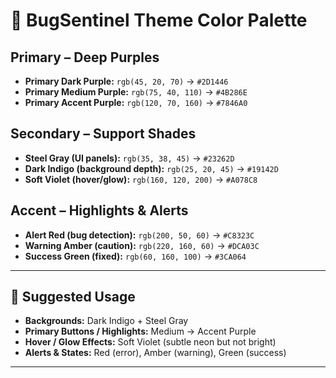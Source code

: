 # 🎨 BugSentinel Theme Color Palette

## Primary – Deep Purples
- **Primary Dark Purple:** `rgb(45, 20, 70)` → `#2D1446`
- **Primary Medium Purple:** `rgb(75, 40, 110)` → `#4B286E`
- **Primary Accent Purple:** `rgb(120, 70, 160)` → `#7846A0`

## Secondary – Support Shades
- **Steel Gray (UI panels):** `rgb(35, 38, 45)` → `#23262D`
- **Dark Indigo (background depth):** `rgb(25, 20, 45)` → `#19142D`
- **Soft Violet (hover/glow):** `rgb(160, 120, 200)` → `#A078C8`

## Accent – Highlights & Alerts
- **Alert Red (bug detection):** `rgb(200, 50, 60)` → `#C8323C`
- **Warning Amber (caution):** `rgb(220, 160, 60)` → `#DCA03C`
- **Success Green (fixed):** `rgb(60, 160, 100)` → `#3CA064`

---

## 🌌 Suggested Usage
- **Backgrounds:** Dark Indigo + Steel Gray  
- **Primary Buttons / Highlights:** Medium → Accent Purple  
- **Hover / Glow Effects:** Soft Violet (subtle neon but not bright)  
- **Alerts & States:** Red (error), Amber (warning), Green (success)  

---
